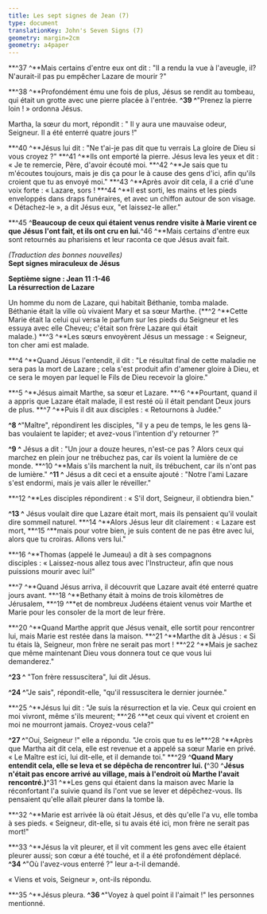```yaml
---
title: Les sept signes de Jean (7)
type: document
translationKey: John's Seven Signs (7)
geometry: margin=2cm
geometry: a4paper
---
```


**^37 ^**Mais certains d'entre eux ont dit : "Il a rendu la vue à l'aveugle,
il? N'aurait-il pas pu empêcher Lazare de mourir ?"

**^38 ^**Profondément ému une fois de plus, Jésus se rendit au tombeau, qui était un
grotte avec une pierre placée à l'entrée. **^39 ^**"Prenez la pierre
loin ! » ordonna Jésus.

Martha, la sœur du mort, répondit : " Il y aura une mauvaise odeur,
Seigneur. Il a été enterré quatre jours !"

**^40 ^**Jésus lui dit : "Ne t'ai-je pas dit que tu verrais
La gloire de Dieu si vous croyez ?" **^41 ^**Ils ont emporté la pierre. Jésus
leva les yeux et dit : « Je te remercie, Père, d'avoir écouté
moi. **^42 ^**Je sais que tu m'écoutes toujours, mais je dis ça pour le
à cause des gens d'ici, afin qu'ils croient que tu as envoyé
moi." **^43 ^**Après avoir dit cela, il a crié d'une voix forte :
« Lazare, sors ! **^44 ^**Il est sorti, les mains et les pieds enveloppés dans
draps funéraires, et avec un chiffon autour de son visage. « Détachez-le », a dit Jésus
eux, "et laissez-le aller."

**^45 ^**Beaucoup de ceux qui étaient venus rendre visite à Marie virent ce que Jésus
l'ont fait, et ils ont cru en lui.**^46 ^**Mais certains d'entre eux sont retournés au
pharisiens et leur raconta ce que Jésus avait fait.

*(Traduction des bonnes nouvelles)*\
**Sept signes miraculeux de Jésus**

**Septième signe : Jean 11 :1-46\
La résurrection de Lazare**

Un homme du nom de Lazare, qui habitait Béthanie, tomba malade. Béthanie était la
ville où vivaient Mary et sa sœur Marthe. (**^2 ^**Cette Marie était la
celui qui versa le parfum sur les pieds du Seigneur et les essuya avec elle
Cheveu; c'était son frère Lazare qui était malade.) **^3 ^**Les sœurs envoyèrent
Jésus un message : « Seigneur, ton cher ami est malade.

**^4 ^**Quand Jésus l'entendit, il dit : "Le résultat final de cette maladie
ne sera pas la mort de Lazare ; cela s'est produit afin d'amener
gloire à Dieu, et ce sera le moyen par lequel le Fils de Dieu
recevoir la gloire."

**^5 ^**Jésus aimait Marthe, sa sœur et Lazare. **^6 ^**Pourtant, quand
il a appris que Lazare était malade, il est resté où il était pendant
Deux jours de plus. **^7 ^**Puis il dit aux disciples : « Retournons à
Judée."

**^8 ^**"Maître", répondirent les disciples, "il y a peu de temps, le
les gens là-bas voulaient te lapider; et avez-vous l'intention d'y retourner ?"

**^9 ^** Jésus a dit : "Un jour a douze heures, n'est-ce pas ? Alors ceux qui
marchez en plein jour ne trébuchez pas, car ils voient la lumière de ce
monde. **^10 ^**Mais s'ils marchent la nuit, ils trébuchent, car
ils n'ont pas de lumière." **^11 ^** Jésus a dit ceci et a ensuite ajouté : "Notre
l'ami Lazare s'est endormi, mais je vais aller le réveiller."

**^12 ^**Les disciples répondirent : « S'il dort, Seigneur, il obtiendra
bien."

**^13 ^** Jésus voulait dire que Lazare était mort, mais ils pensaient qu'il voulait dire
sommeil naturel. **^14 ^**Alors Jésus leur dit clairement : « Lazare est
mort, **^15 ^**mais pour votre bien, je suis content de ne pas être avec lui, alors
que tu croiras. Allons vers lui."

**^16 ^**Thomas (appelé le Jumeau) a dit à ses compagnons disciples : « Laissez-nous
allez tous avec l'Instructeur, afin que nous puissions mourir avec lui!"

**^7 ^**Quand Jésus arriva, il découvrit que Lazare avait été enterré quatre
jours avant. **^18 ^**Bethany était à moins de trois kilomètres de
Jérusalem, **^19 ^**et de nombreux Judéens étaient venus voir Marthe et Marie pour
les consoler de la mort de leur frère.

**^20 ^**Quand Marthe apprit que Jésus venait, elle sortit pour rencontrer
lui, mais Marie est restée dans la maison. **^21 ^**Marthe dit à Jésus : « Si
tu étais là, Seigneur, mon frère ne serait pas mort ! **^22 ^**Mais je
sachez que même maintenant Dieu vous donnera tout ce que vous lui demanderez."

**^23 ^** "Ton frère ressuscitera", lui dit Jésus.

**^24 ^**"Je sais", répondit-elle, "qu'il ressuscitera le dernier
journée."

**^25 ^**Jésus lui dit : "Je suis la résurrection et la vie. Ceux
qui croient en moi vivront, même s'ils meurent; **^26 ^**et ceux
qui vivent et croient en moi ne mourront jamais. Croyez-vous cela?"

**^27 ^**"Oui, Seigneur !" elle a répondu. "Je crois que tu es le**^28 ^**Après que Martha ait dit cela, elle est revenue et a appelé sa sœur
Marie en privé. « Le Maître est ici, lui dit-elle, et il demande
toi." **^29 ^**Quand Mary entendit cela, elle se leva et se dépêcha de rencontrer
lui. (**^30 ^**Jésus n'était pas encore arrivé au village, mais
à l'endroit où Marthe l'avait rencontré.)**^31 ^**Les gens qui étaient dans
la maison avec Marie la réconfortant l'a suivie quand ils l'ont vue se lever
et dépêchez-vous. Ils pensaient qu'elle allait pleurer dans la tombe
là.

**^32 ^**Marie est arrivée là où était Jésus, et dès qu'elle l'a vu, elle
tomba à ses pieds. « Seigneur, dit-elle, si tu avais été ici, mon frère
ne serait pas mort!"

**^33 ^**Jésus la vit pleurer, et il vit comment les gens avec elle étaient
pleurer aussi; son cœur a été touché, et il a été profondément
déplacé. **^34 ^**"Où l'avez-vous enterré ?" leur a-t-il demandé.

« Viens et vois, Seigneur », ont-ils répondu.

**^35 ^**Jésus pleura. **^36 ^**"Voyez à quel point il l'aimait !" les personnes
mentionné.
